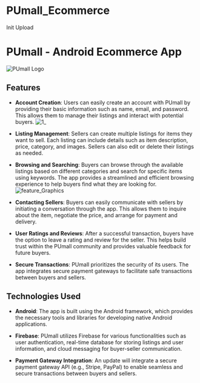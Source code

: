 # PUmall_Ecommerce
Init Upload

# PUmall - Android Ecommerce App

![PUmall Logo](https://yourdomain.com/pumall-logo.png)

## Features

- **Account Creation**: 
  Users can easily create an account with PUmall by providing their basic information such as name, email, and password. This allows them to manage their listings and interact with potential buyers.
![1_](https://github.com/palsik/PUmall_Ecommerce/assets/11665774/adad018e-827d-4bc1-8959-9acaaea67cfe)

- **Listing Management**: 
  Sellers can create multiple listings for items they want to sell. Each listing can include details such as item description, price, category, and images. Sellers can also edit or delete their listings as needed.

- **Browsing and Searching**: 
  Buyers can browse through the available listings based on different categories and search for specific items using keywords. The app provides a streamlined and efficient browsing experience to help buyers find what they are looking for.
![feature_Graphics](https://github.com/palsik/PUmall_Ecommerce/assets/11665774/0670a5c3-575d-418b-ba18-9447ebebc2de)

- **Contacting Sellers**: 
  Buyers can easily communicate with sellers by initiating a conversation through the app. This allows them to inquire about the item, negotiate the price, and arrange for payment and delivery.

- **User Ratings and Reviews**: 
  After a successful transaction, buyers have the option to leave a rating and review for the seller. This helps build trust within the PUmall community and provides valuable feedback for future buyers.

- **Secure Transactions**: 
  PUmall prioritizes the security of its users. The app integrates secure payment gateways to facilitate safe transactions between buyers and sellers.

## Technologies Used

- **Android**: 
The app is built using the Android framework, which provides the necessary tools and libraries for developing native Android applications.

- **Firebase**: 
PUmall utilizes Firebase for various functionalities such as user authentication, real-time database for storing listings and user information, and cloud messaging for buyer-seller communication.

- **Payment Gateway Integration**: 
  An update will integrate a secure payment gateway API (e.g., Stripe, PayPal) to enable seamless and secure transactions between buyers and sellers.



